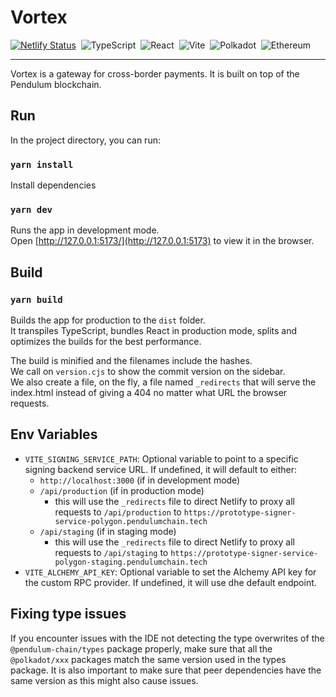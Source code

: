 # Vortex

[![Netlify Status](https://api.netlify.com/api/v1/badges/27783b79-512d-4205-89c1-d3ead6e3ed46/deploy-status)](https://app.netlify.com/sites/pendulum-pay/deploys)&nbsp;
![TypeScript](https://img.shields.io/badge/-TypeSript-05122A?style=flat&logo=typescript)&nbsp;
![React](https://img.shields.io/badge/-React-05122A?style=flat&logo=react)&nbsp;
![Vite](https://img.shields.io/badge/-Vite-05122A?style=flat&logo=vite)&nbsp;
![Polkadot](https://img.shields.io/badge/-Polkadot-05122A?style=flat&logo=polkadot)&nbsp;
![Ethereum](https://img.shields.io/badge/-Ethereum-05122A?style=flat&logo=ethereum)&nbsp;

---

Vortex is a gateway for cross-border payments. It is built on top of the Pendulum blockchain.

## Run

In the project directory, you can run:

### `yarn install`

Install dependencies

### `yarn dev`

Runs the app in development mode.\
Open [http://127.0.0.1:5173/](http://127.0.0.1:5173) to view it in the browser.

## Build

### `yarn build`

Builds the app for production to the `dist` folder.\
It transpiles TypeScript, bundles React in production mode, splits and optimizes the builds for the best performance.

The build is minified and the filenames include the hashes.\
We call on `version.cjs` to show the commit version on the sidebar.\
We also create a file, on the fly, a file named `_redirects` that will serve the index.html instead of giving a 404 no
matter what URL the browser requests.

## Env Variables

- `VITE_SIGNING_SERVICE_PATH`: Optional variable to point to a specific signing backend service URL. If undefined, it
  will default to either:
  - `http://localhost:3000` (if in development mode)
  - `/api/production` (if in production mode)
    - this will use the `_redirects` file to direct Netlify to proxy all requests to `/api/production` to
      `https://prototype-signer-service-polygon.pendulumchain.tech`
  - `/api/staging` (if in staging mode)
    - this will use the `_redirects` file to direct Netlify to proxy all requests to `/api/staging` to
      `https://prototype-signer-service-polygon-staging.pendulumchain.tech`
- `VITE_ALCHEMY_API_KEY`: Optional variable to set the Alchemy API key for the custom RPC provider. If undefined, it
  will use dhe default endpoint.

## Fixing type issues

If you encounter issues with the IDE not detecting the type overwrites of the `@pendulum-chain/types` package properly,
make sure that all the `@polkadot/xxx` packages match the same version used in the types package. It is also important
to make sure that peer dependencies have the same version as this might also cause issues.
